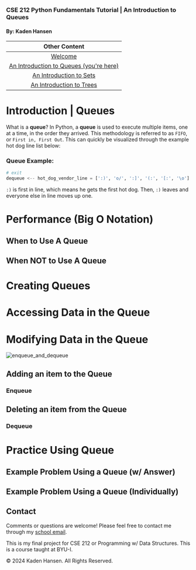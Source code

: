 ### **CSE 212 Python Fundamentals Tutorial | An Introduction to Queues**

#### By: Kaden Hansen

|                Other Content              |
|:-----------------------------------------:|
| [Welcome](0-welcome.md)                   |
| [An Introduction to Queues (you're here)](1-queue.md)   |
| [An Introduction to Sets](2-set.md)       |
| [An Introduction to Trees](3-tree.md)     |

# **Introduction | Queues**

What is a **queue**? In Python, a **queue** is used to execute multiple items, one at a time, in the order they arrived. This methodology is referred to as `FIFO`, or `First in, First Out`. This can quickly be visualized through the example hot dog line list below:

### **Queue Example:**

```python
# exit                                                                    # enter 
dequeue <-- hot_dog_vendor_line = [':)', 'o/', ':]', '(:', '[:', '\o'] <-- enqueue
```
`:)` is first in line, which means he gets the first hot dog. Then, `:)` leaves and everyone else in line moves up one.


# Performance (Big O Notation) 
## When to Use A **Queue**
## When NOT to Use A **Queue**

# Creating Queues

# Accessing Data in the Queue

# Modifying Data in the Queue

![enqueue_and_dequeue](https://github.com/kadench/cse212_final/assets/144969637/f2607f9a-5ef1-4669-a5b2-6f33d1bd34f1)

## Adding an item to the Queue

### Enqueue

## Deleting an item from the Queue

### Dequeue

# Practice Using Queue

## Example Problem Using a Queue (w/ Answer)

## Example Problem Using a Queue (Individually)

## Contact
Comments or questions are welcome! Please feel free to contact me through my [school email](mailto:han22047@byui.edu).

This is my final project for CSE 212 or Programming w/ Data Structures. This is a course taught at BYU-I.

© 2024 Kaden Hansen. All Rights Reserved.